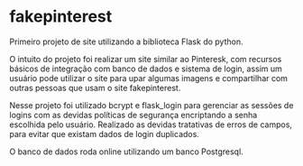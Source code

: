 # fakepinterest

Primeiro projeto de site utilizando a biblioteca Flask do python. 

O intuito do projeto foi realizar um site similar ao Pinteresk,  com recursos básicos de integração com banco de dados e sistema de login,  assim um usuário pode 
utilizar o site para upar algumas imagens e compartilhar com outras pessoas que usam o site fakepinterest.

Nesse projeto foi utilizado bcrypt e flask_login para gerenciar as sessões de logins com as devidas políticas de segurança encriptando a senha escolhida pelo usuário.
Realizado as devidas tratativas de erros de campos, para evitar que existam dados de login duplicados.

O banco de dados roda online utilizando um banco Postgresql.
